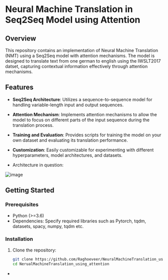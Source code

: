 # Neural Machine Translation in Seq2Seq Model using Attention

## Overview

This repository contains an implementation of Neural Machine Translation (NMT) using a Seq2Seq model with attention mechanisms. The model is designed to translate text from one german to english using the IWSLT2017 datset, capturing contextual information effectively through attention mechanisms.

## Features

- **Seq2Seq Architecture**: Utilizes a sequence-to-sequence model for handling variable-length input and output sequences.
- **Attention Mechanism**: Implements attention mechanisms to allow the model to focus on different parts of the input sequence during the translation process.
- **Training and Evaluation**: Provides scripts for training the model on your own dataset and evaluating its translation performance.
- **Customization**: Easily customizable for experimenting with different hyperparameters, model architectures, and datasets.

- Architecture in question:

![image](https://github.com/Raghoeveer/NeuralMachineTranslation_using_attention/assets/130668192/24e8ef85-f87a-4d6e-8682-03d06400fff0)


## Getting Started

### Prerequisites

- Python (>=3.6)
- Dependencies: Specify required libraries such as Pytorch, tqdm, datasets, spacy, numpy, tqdm etc.

### Installation

1. Clone the repository:

   ```bash
   git clone https://github.com/Raghoeveer/NeuralMachineTranslation_using_attention.git
   cd NerualMachineTranslation_using_attention

- 

